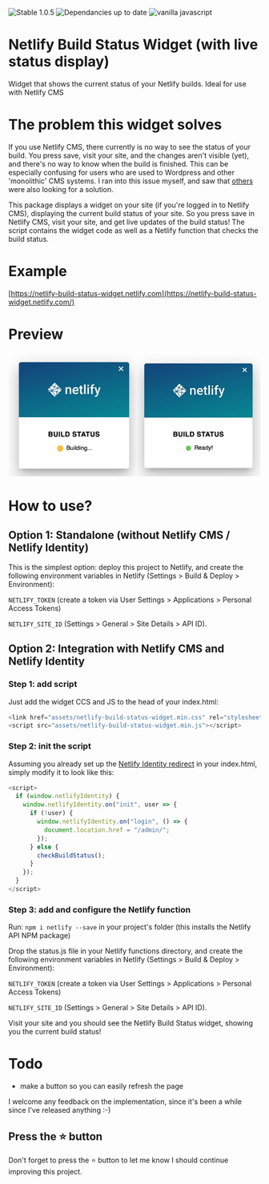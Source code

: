 ![Stable 1.0.5](https://img.shields.io/badge/stable-1.0.3-33a2d8)
![Dependancies up to date](https://img.shields.io/badge/dependencies-up%20to%20date-brightgreen)
![vanilla javascript](https://img.shields.io/badge/vanilla-js-brightgreen)


# Netlify Build Status Widget (with live status display)

Widget that shows the current status of your Netlify builds. Ideal for use with Netlify CMS

# The problem this widget solves

If you use Netlify CMS, there currently is no way to see the status of your build. You press save, visit your site, and the changes aren't visible (yet), and there's no way to know when the build is finished. This can be especially confusing for users who are used to Wordpress and other 'monolithic' CMS systems. I ran into this issue myself, and saw that [others](https://github.com/netlify/netlify-cms/issues/2324) were also looking for a solution.

This package displays a widget on your site (if you're logged in to Netlify CMS), displaying the current build status of your site. So you press save in Netlify CMS, visit your site, and get live updates of the build status! The script contains the widget code as well as a Netlify function that checks the build status.

# Example

[https://netlify-build-status-widget.netlify.com](https://netlify-build-status-widget.netlify.com/)

# Preview

![Preview](https://raw.githubusercontent.com/dashpilot/netlify-build-status-widget/master/assets/preview.jpg)

# How to use?

## Option 1: Standalone (without Netlify CMS / Netlify Identity)

This is the simplest option: deploy this project to Netlify, and create the following environment variables in Netlify (Settings > Build & Deploy > Environment):

`NETLIFY_TOKEN` (create a token via User Settings > Applications > Personal Access Tokens)

`NETLIFY_SITE_ID` (Settings > General > Site Details > API ID).

## Option 2: Integration with Netlify CMS and Netlify Identity

### Step 1: add script

Just add the widget CCS and JS to the head of your index.html:

```javascript
<link href="assets/netlify-build-status-widget.min.css" rel="stylesheet">
<script src="assets/netlify-build-status-widget.min.js"></script>
```

### Step 2: init the script

Assuming you already set up the [Netlify Identity redirect](https://www.netlifycms.org/docs/add-to-your-site/#add-the-netlify-identity-widget) in your index.html, simply modify it to look like this:

```javascript
<script>
  if (window.netlifyIdentity) {
    window.netlifyIdentity.on("init", user => {
      if (!user) {
        window.netlifyIdentity.on("login", () => {
          document.location.href = "/admin/";
        });
      } else {
        checkBuildStatus();
      }
    });
  }
</script>
```

### Step 3: add and configure the Netlify function

Run: `npm i netlify --save` in your project's folder (this installs the Netlify API NPM package)

Drop the status.js file in your Netlify functions directory, and create the following environment variables in Netlify (Settings > Build & Deploy > Environment):

`NETLIFY_TOKEN` (create a token via User Settings > Applications > Personal Access Tokens)

`NETLIFY_SITE_ID` (Settings > General > Site Details > API ID).

Visit your site and you should see the Netlify Build Status widget, showing you the current build status!

# Todo

-   make a button so you can easily refresh the page

I welcome any feedback on the implementation, since it's been a while since I've released anything :-)

## Press the :star: button
Don't forget to press the :star: button to let me know I should continue improving this project.
